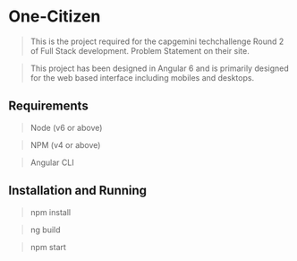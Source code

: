 # One-Citizen

> This is the project required for the capgemini techchallenge Round 2 of Full Stack development. Problem Statement on their site.

> This project has been designed in Angular 6 and is primarily designed for the web based interface including mobiles and desktops.

## Requirements

> Node (v6 or above)

> NPM (v4 or above)

> Angular CLI

## Installation and Running

> npm install

> ng build

> npm start